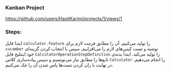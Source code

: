 ### Kanban Project
https://github.com/users/HastiKarimi/projects/1/views/1

### Steps:
ابتدا فایل 
`calculator.feature`
را تولید می‌کنیم.
آن را مطابق فرمت لازم برای
`cucamber`
نوشته و تست کیس‌های لازم را می‌افزاییم. سپس با انتخاب کردن گزینه‌ای خود اینتلیج فایل 
`CalculatorOperationStepDefinition`
را تولید می‌کند. 
ابتدا بدنه‌ی تابع‌ها را مطابق نیاز می‌نویسیم و سپس پیاده‌سازی کلاس
`Calculator`
را انجام می‌دهیم.
در نهایت با ران کردن تست‌ها پاس شدن آن را چک می‌کنیم.